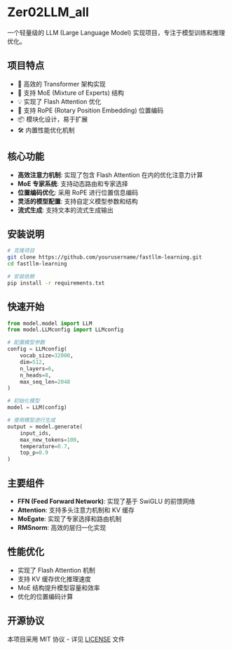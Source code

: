 # Zer02LLM_all

一个轻量级的 LLM (Large Language Model) 实现项目，专注于模型训练和推理优化。

## 项目特点

- 🚀 高效的 Transformer 架构实现
- 🎯 支持 MoE (Mixture of Experts) 结构
- 💡 实现了 Flash Attention 优化
- 🔄 支持 RoPE (Rotary Position Embedding) 位置编码
- 📦 模块化设计，易于扩展
- 🛠 内置性能优化机制

## 核心功能

- **高效注意力机制**: 实现了包含 Flash Attention 在内的优化注意力计算
- **MoE 专家系统**: 支持动态路由和专家选择
- **位置编码优化**: 采用 RoPE 进行位置信息编码
- **灵活的模型配置**: 支持自定义模型参数和结构
- **流式生成**: 支持文本的流式生成输出

## 安装说明

```bash
# 克隆项目
git clone https://github.com/yourusername/fastllm-learning.git
cd fastllm-learning

# 安装依赖
pip install -r requirements.txt
```

## 快速开始

```python
from model.model import LLM
from model.LLMconfig import LLMconfig

# 配置模型参数
config = LLMconfig(
    vocab_size=32000,
    dim=512,
    n_layers=6,
    n_heads=8,
    max_seq_len=2048
)

# 初始化模型
model = LLM(config)

# 使用模型进行生成
output = model.generate(
    input_ids,
    max_new_tokens=100,
    temperature=0.7,
    top_p=0.9
)
```

## 主要组件

- **FFN (Feed Forward Network)**: 实现了基于 SwiGLU 的前馈网络
- **Attention**: 支持多头注意力机制和 KV 缓存
- **MoEgate**: 实现了专家选择和路由机制
- **RMSnorm**: 高效的层归一化实现

## 性能优化

- 实现了 Flash Attention 机制
- 支持 KV 缓存优化推理速度
- MoE 结构提升模型容量和效率
- 优化的位置编码计算

## 开源协议

本项目采用 MIT 协议 - 详见 [LICENSE](LICENSE) 文件

